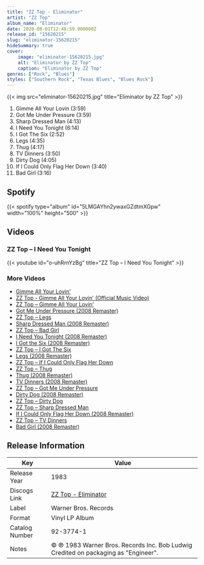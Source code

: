 ```yaml
---
title: "ZZ Top - Eliminator"
artist: "ZZ Top"
album_name: "Eliminator"
date: 2020-08-01T12:48:59.000000Z
release_id: "15620215"
slug: "eliminator-15620215"
hideSummary: true
cover:
    image: "eliminator-15620215.jpg"
    alt: "Eliminator by ZZ Top"
    caption: "Eliminator by ZZ Top"
genres: ["Rock", "Blues"]
styles: ["Southern Rock", "Texas Blues", "Blues Rock"]
---
```


{{< img src="eliminator-15620215.jpg" title="Eliminator by ZZ Top" >}}

<!-- section break -->

1. Gimme All Your Lovin (3:59)
2. Got Me Under Pressure (3:59)
3. Sharp Dressed Man (4:13)
4. I Need You Tonight (6:14)
5. I Got The Six (2:52)
6. Legs (4:35)
7. Thug (4:17)
8. TV Dinners (3:50)
9. Dirty Dog (4:05)
10. If I Could Only Flag Her Down (3:40)
11. Bad Girl (3:16)

<!-- section break -->


## Spotify
{{< spotify type="album" id="5LMGAYhn2ywaxGZdtmXGpw" width="100%" height="500" >}}



## Videos
### ZZ Top – I Need You Tonight
{{< youtube id="o-uhRrnYzBg" title="ZZ Top – I Need You Tonight" >}}<br>

### More Videos

- [Gimme All Your Lovin'](https://www.youtube.com/watch?v=_k1VSeudgxA)
- [ZZ Top - Gimme All Your Lovin' (Official Music Video)](https://www.youtube.com/watch?v=Ae829mFAGGE)
- [ZZ Top – Gimme All Your Lovin'](https://www.youtube.com/watch?v=In6etvONjAc)
- [Got Me Under Pressure (2008 Remaster)](https://www.youtube.com/watch?v=qFA2189rkVY)
- [ZZ Top – Legs](https://www.youtube.com/watch?v=4vsaBJeHZnQ)
- [Sharp Dressed Man (2008 Remaster)](https://www.youtube.com/watch?v=lyIPvm4JukQ)
- [ZZ Top – Bad Girl](https://www.youtube.com/watch?v=ejCLmOxL_AA)
- [I Need You Tonight (2008 Remaster)](https://www.youtube.com/watch?v=PTiwF0z5Auc)
- [I Got the Six (2008 Remaster)](https://www.youtube.com/watch?v=DGlx_Kq8qe0)
- [ZZ Top – I Got The Six](https://www.youtube.com/watch?v=hEkCofWLWvk)
- [Legs (2008 Remaster)](https://www.youtube.com/watch?v=kELhHQ4sC_Y)
- [ZZ Top – If I Could Only Flag Her Down](https://www.youtube.com/watch?v=m8AmhC9V-kw)
- [ZZ Top – Thug](https://www.youtube.com/watch?v=1LdHJWlafG0)
- [Thug (2008 Remaster)](https://www.youtube.com/watch?v=jhcquu4qPAk)
- [TV Dinners (2008 Remaster)](https://www.youtube.com/watch?v=x2_HEJqyHfA)
- [ZZ Top – Got Me Under Pressure](https://www.youtube.com/watch?v=zkYWrcTtIhs)
- [Dirty Dog (2008 Remaster)](https://www.youtube.com/watch?v=dwpEs81GzZ4)
- [ZZ Top – Dirty Dog](https://www.youtube.com/watch?v=KR2V4ktRyGY)
- [ZZ Top – Sharp Dressed Man](https://www.youtube.com/watch?v=_U06Aud-BhE)
- [If I Could Only Flag Her Down (2008 Remaster)](https://www.youtube.com/watch?v=oJruGJF4Wak)
- [ZZ Top – TV Dinners](https://www.youtube.com/watch?v=8Hw8awUO4rs)
- [Bad Girl (2008 Remaster)](https://www.youtube.com/watch?v=xQ9mozbgHDE)


## Release Information
|  Key           | Value                                                |
| ---------------| ---------------------------------------------------- |
| Release Year   | 1983                                   |
| Discogs Link   | [ZZ Top - Eliminator](https://www.discogs.com/release/15620215-ZZ-Top-Eliminator) |
| Label          | Warner Bros. Records |
| Format         | Vinyl LP Album |
| Catalog Number | 92-3774-1 |
| Notes | ©  ℗ 1983 Warner Bros. Records Inc.  Bob Ludwig Credited on packaging as "Engineer".    |